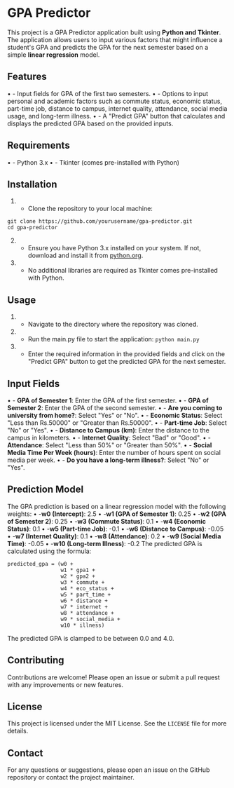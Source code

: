 # GPA Predictor
This project is a GPA Predictor application built using **Python and Tkinter**. The application allows users to input various factors that might influence a student's GPA and predicts the GPA for the next semester based on a simple **linear regression** model.
## Features
•	- Input fields for GPA of the first two semesters.
•	- Options to input personal and academic factors such as commute status, economic status, part-time job, distance to campus, internet quality, attendance, social media usage, and long-term illness.
•	- A "Predict GPA" button that calculates and displays the predicted GPA based on the provided inputs.
## Requirements
•	- Python 3.x
•	- Tkinter (comes pre-installed with Python)
## Installation
1.	- Clone the repository to your local machine:
```
git clone https://github.com/yourusername/gpa-predictor.git
cd gpa-predictor
```
2.	- Ensure you have Python 3.x installed on your system. If not, download and install it from [python.org]( https://www.python.org/).
3.	- No additional libraries are required as Tkinter comes pre-installed with Python.
## Usage
1.	- Navigate to the directory where the repository was cloned.
2.	- Run the main.py file to start the application:
`python main.py`
3.	- Enter the required information in the provided fields and click on the "Predict GPA" button to get the predicted GPA for the next semester.

## Input Fields
•	- **GPA of Semester 1**: Enter the GPA of the first semester.
•	- **GPA of Semester 2**: Enter the GPA of the second semester.
•	- **Are you coming to university from home?**: Select "Yes" or "No".
•	- **Economic Status**: Select "Less than Rs.50000" or "Greater than Rs.50000".
•	- **Part-time Job**: Select "No" or "Yes".
•	- **Distance to Campus (km)**: Enter the distance to the campus in kilometers.
•	- **Internet Quality**: Select "Bad" or "Good".
•	- **Attendance**: Select "Less than 50%" or "Greater than 50%".
•	- **Social Media Time Per Week (hours)**: Enter the number of hours spent on social media per week.
•	- **Do you have a long-term illness?**: Select "No" or "Yes".
## Prediction Model
The GPA prediction is based on a linear regression model with the following weights:
•	-**w0 (Intercept)**: 2.5
•	-**w1 (GPA of Semester 1)**: 0.25
•	-**w2 (GPA of Semester 2)**: 0.25
•	-**w3 (Commute Status)**: 0.1
•	-**w4 (Economic Status)**: 0.1
•	-**w5 (Part-time Job)**: -0.1
•	-**w6 (Distance to Campus)**: -0.05
•	-**w7 (Internet Quality)**: 0.1
•	-**w8 (Attendance)**: 0.2
•	-**w9 (Social Media Time)**: -0.05
•	-**w10 (Long-term Illness)**: -0.2
The predicted GPA is calculated using the formula:
```
predicted_gpa = (w0 + 
                 w1 * gpa1 + 
                 w2 * gpa2 + 
                 w3 * commute + 
                 w4 * eco_status + 
                 w5 * part_time + 
                 w6 * distance + 
                 w7 * internet + 
                 w8 * attendance + 
                 w9 * social_media + 
                 w10 * illness)
```
The predicted GPA is clamped to be between 0.0 and 4.0.
## Contributing
Contributions are welcome! Please open an issue or submit a pull request with any improvements or new features.
## License
This project is licensed under the MIT License. See the `LICENSE` file for more details.
## Contact
For any questions or suggestions, please open an issue on the GitHub repository or contact the project maintainer.

